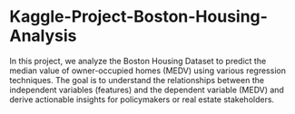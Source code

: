 # Kaggle-Project-Boston-Housing-Analysis
In this project, we analyze the Boston Housing Dataset to predict the median value of owner-occupied homes (MEDV) using various regression techniques. The goal is to understand the relationships between the independent variables (features) and the dependent variable (MEDV) and derive actionable insights for policymakers or real estate stakeholders.

